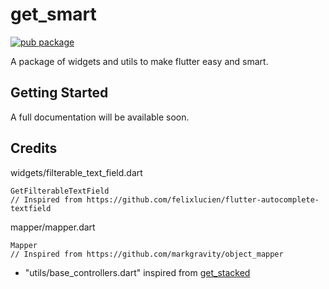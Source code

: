 # get_smart

[![pub package](https://img.shields.io/pub/v/get_smart.svg)](https://pub.dev/packages/get_smart)

A package of widgets and utils to make flutter easy and smart.

## Getting Started

A full documentation will be available soon.


## Credits

widgets/filterable_text_field.dart
```
GetFilterableTextField
// Inspired from https://github.com/felixlucien/flutter-autocomplete-textfield
```

mapper/mapper.dart
```
Mapper
// Inspired from https://github.com/markgravity/object_mapper
```

- "utils/base_controllers.dart" inspired from [get_stacked](https://github.com/Prn-Ice/get_stacked)

